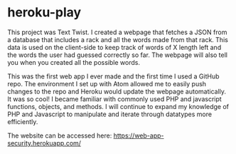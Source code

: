 # heroku-play
This project was Text Twist. I created a webpage that fetches a JSON from a database that includes a rack and all the words made from that rack. This data is used on the client-side to keep track of words of X length left and the words the user had guessed correctly so far. The webpage will also tell you when you created all the possible words.  

This was the first web app I ever made and the first time I used a GitHub repo. The environment I set up with Atom allowed me to easily push changes to the repo and Heroku would update the webpage automatically. It was so cool! I became familiar with commonly used PHP and javascript functions, objects, and methods. I will continue to expand my knowledge of PHP and Javascript to manipulate and iterate through datatypes more efficiently.

The website can be accessed here: https://web-app-security.herokuapp.com/

